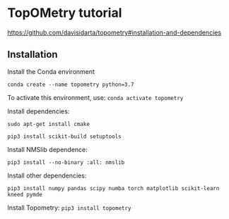 # TopOMetry tutorial
https://github.com/davisidarta/topometry#installation-and-dependencies
## Installation
Install the Conda environment

`conda create --name topometry python=3.7` 

To activate this environment, use:
`conda activate topometry` 

Install dependencies:

`sudo apt-get install cmake`

`pip3 install scikit-build setuptools`

Install NMSlib dependence:

`pip3 install --no-binary :all: nmslib`

Install other dependencies:

`pip3 install numpy pandas scipy numba torch matplotlib scikit-learn kneed pymde`

Install Topometry:
`pip3 install topometry`
